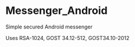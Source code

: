 # Messenger_Android

Simple secured Android messenger

Uses RSA-1024, GOST 34.12-512, GOST34.10-2012

